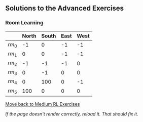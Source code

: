 ## Solutions to the Advanced Exercises

### Room Learning

|        | North | South | East | West |
|--------|-------|-------|------|------|
|$rm_0$  |  -1   |   0   |  -1  |  -1  |
|$rm_1$  |   0   |   0   |  -1  |  -1  |
|$rm_2$  |  -1   |  -1   |  -1  |   0  |
|$rm_3$  |   0   |  -1   |   0  |   0  |
|$rm_4$  |   0   |  100  |   0  |  -1  |
|$rm_5$  |  100  |   0   |   0  |   0  |






[Move back to Medium RL Exercises](https://github.com/UMdecisionsupport/DecisionSupport2023/blob/main/RL/Medium.md)

*If the page doesn't render correctly, reload it. That should fix it.*
